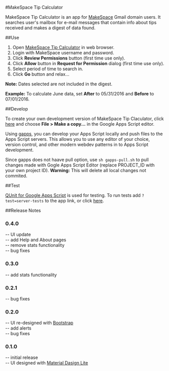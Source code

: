 #MakeSpace Tip Calculator

MakeSpace Tip Calculator is an app for [MakeSpace](http://makespace.com) Gmail domain users. It searches user's mailbox for e-mail messages that contain info about tips received and makes a digest of data found.

##Use

1. Open [MakeSpace Tip Calculator](https://script.google.com/a/macros/makespace.com/s/AKfycbylV6dK4FQck5d-DP6OblvSIvQkLYajRZO04njWT_4yRE378GU/exec) in web browser.
2. Login with MakeSpace username and password.
3. Click **Review Permissions** button (first time use only).
4. Click **Allow** button in **Request for Permission** dialog (first time use only).
5. Select period of time to search in.
6. Click **Go** button and relax...

**Note:** Dates selected are not included in the digest. 

**Example:**  To calculate June data, set **After** to 05/31/2016 and **Before** to 07/01/2016.

##Develop

To create your own development version of MakeSpace Tip Claculator, click [here](https://script.google.com/d/1U-8PnrjqvLR3WNy9fDGPTIPs_wWksz6i06ML3QwBabi4AOLs8_QQYyQn/edit?usp=sharing) and choose **File > Make a copy...** in the Google Apps Script editor.

Using [gapps](https://github.com/danthareja/node-google-apps-script), you can develop your Apps Script locally and push files to the Apps Script servers. This allows you to use any editor of your choice, version control, and other modern webdev patterns in to Apps Script development.

Since gapps does not haave pull option, use `sh gapps-pull.sh` to pull changes made with Gogle Apps Script Editor (replace PROJECT_ID with your own project ID). **Warning:** This will delete all local changes not commited.

##Test

[QUnit for Google Apps Script](https://github.com/simula-innovation/qunit/tree/gas/gas) is used for testing. To run tests add `?test=server-tests` to the app link, or click [here](https://script.google.com/a/macros/makespace.com/s/AKfycbylV6dK4FQck5d-DP6OblvSIvQkLYajRZO04njWT_4yRE378GU/exec?test=server-tests).

##Release Notes

### 0.4.0
-- UI update  
-- add Help and About pages  
-- remove stats functionality  
-- bug fixes  

### 0.3.0
-- add stats functionality  

### 0.2.1
-- bug fixes  

### 0.2.0
-- UI re-designed with [Bootstrap](http://getbootstrap.com/)  
-- add alerts  
-- bug fixes  

### 0.1.0
-- initial release  
-- UI designed with [Material Dasign Lite](https://getmdl.io/)  